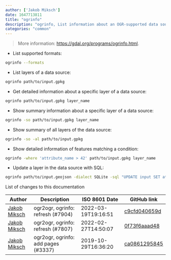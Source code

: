 ```yaml
---
author: ['Jakob Miksch']
date: 1647713811
title: "ogrinfo"
description: "ogrinfo, List information about an OGR-supported data source."
categories: "common"
---
```

> More information: <https://gdal.org/programs/ogrinfo.html>.

- List supported formats:

```bash
ogrinfo --formats
```

- List layers of a data source:

```bash
ogrinfo path/to/input.gpkg
```

- Get detailed information about a specific layer of a data source:

```bash
ogrinfo path/to/input.gpkg layer_name
```

- Show summary information about a specific layer of a data source:

```bash
ogrinfo -so path/to/input.gpkg layer_name
```

- Show summary of all layers of the data source:

```bash
ogrinfo -so -al path/to/input.gpkg
```

- Show detailed information of features matching a condition:

```bash
ogrinfo -where 'attribute_name > 42' path/to/input.gpkg layer_name
```

- Update a layer in the data source with SQL:

```bash
ogrinfo path/to/input.geojson -dialect SQLite -sql "UPDATE input SET attribute_name = 'foo'"
```
List of changes to this documentation


Author | Description | ISO 8601 Date | GitHub link
------|-----|-----|-----
[Jakob Miksch](mailto:info@jakobmiksch.eu) | ogr2ogr, ogrinfo: refresh (#7904) | 2022-03-19T19:16:51 | [c9cfd040659d](https://github.com/tldr-pages/tldr/commit/c9cfd040659de3f90feee5a289146775343d9b1a)
[Jakob Miksch](mailto:info@jakobmiksch.eu) | ogr2ogr, ogrinfo: refresh (#7807) | 2022-02-27T14:50:07 | [0f73f6aaad48](https://github.com/tldr-pages/tldr/commit/0f73f6aaad48ab1887b5019c948b39a8ab90ac9b)
[Jakob Miksch](mailto:jakob.miksch@posteo.eu) | ogr2ogr, ogrinfo: add pages (#3337) | 2019-10-29T16:36:20 | [ca0861295845](https://github.com/tldr-pages/tldr/commit/ca086129584524895a97f21ac8664030db1fb710)

